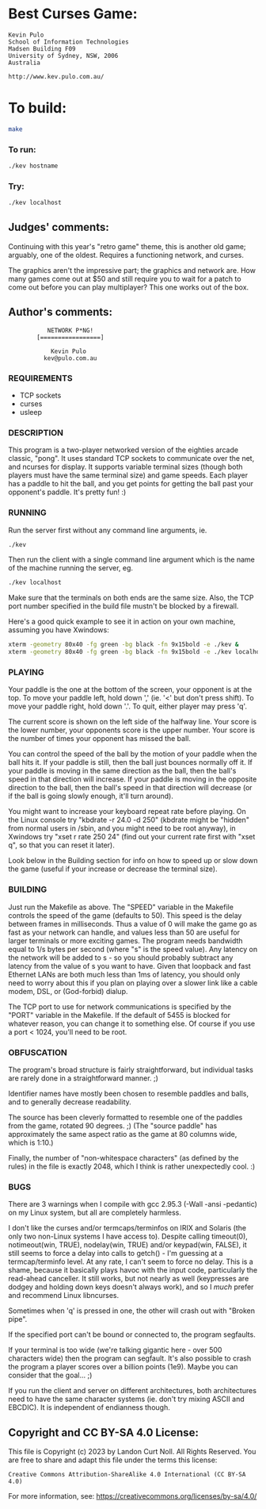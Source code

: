 # Best Curses Game:

    Kevin Pulo
    School of Information Technologies
    Madsen Building F09
    University of Sydney, NSW, 2006
    Australia

    http://www.kev.pulo.com.au/

# To build:

```sh
make
```

### To run:

```sh
./kev hostname
```

### Try:

```sh
./kev localhost
```

## Judges' comments:

Continuing with this year's "retro game" theme, this is another old game;
arguably, one of the oldest.  Requires a functioning network, and curses.

The graphics aren't the impressive part; the graphics and network are.
How many games come out at $50 and still require you to wait for a patch
to come out before you can play multiplayer?  This one works out of the
box.

## Author's comments:

			   NETWORK P*NG!
			[=================]

			    Kevin Pulo
			  kev@pulo.com.au


### REQUIREMENTS

* TCP sockets
* curses
* usleep

### DESCRIPTION

This program is a two-player networked version of the eighties
arcade classic, "pong".  It uses standard TCP sockets to
communicate over the net, and ncurses for display.  It supports
variable terminal sizes (though both players must have the same
terminal size) and game speeds.  Each player has a paddle to hit
the ball, and you get points for getting the ball past your
opponent's paddle.  It's pretty fun!  :)

### RUNNING

Run the server first without any command line arguments, ie.

```sh
./kev
```

Then run the client with a single command line argument which is
the name of the machine running the server, eg.

```sh
./kev localhost
```

Make sure that the terminals on both ends are the same size.
Also, the TCP port number specified in the build file mustn't be
blocked by a firewall.

Here's a good quick example to see it in action on your own
machine, assuming you have Xwindows:

```sh
xterm -geometry 80x40 -fg green -bg black -fn 9x15bold -e ./kev &
xterm -geometry 80x40 -fg green -bg black -fn 9x15bold -e ./kev localhost&
```

### PLAYING

Your paddle is the one at the bottom of the screen, your opponent
is at the top.  To move your paddle left, hold down ',' (ie. '<'
but don't press shift).  To move your paddle right, hold down '.'.
To quit, either player may press 'q'.

The current score is shown on the left side of the halfway line.
Your score is the lower number, your opponents score is the upper
number.  Your score is the number of times your opponent has
missed the ball.

You can control the speed of the ball by the motion of your paddle
when the ball hits it.  If your paddle is still, then the ball
just bounces normally off it.  If your paddle is moving in the
same direction as the ball, then the ball's speed in that
direction will increase.  If your paddle is moving in the opposite
direction to the ball, then the ball's speed in that direction
will decrease (or if the ball is going slowly enough, it'll turn
around).

You might want to increase your keyboard repeat rate before
playing.  On the Linux console try "kbdrate -r 24.0 -d 250"
(kbdrate might be "hidden" from normal users in /sbin, and you
might need to be root anyway), in Xwindows try "xset r rate 250
24" (find out your current rate first with "xset q", so that you
can reset it later).

Look below in the Building section for info on how to speed up or
slow down the game (useful if your increase or decrease the
terminal size).

### BUILDING

Just run the Makefile as above.  The "SPEED" variable in the Makefile
controls the speed of the game (defaults to 50).  This speed is
the delay between frames in milliseconds.  Thus a value of 0 will
make the game go as fast as your network can handle, and values
less than 50 are useful for larger terminals or more exciting
games.  The program needs bandwidth equal to 1/s bytes per second
(where "s" is the speed value).  Any latency on the network will
be added to s - so you should probably subtract any latency from
the value of s you want to have.  Given that loopback and fast
Ethernet LANs are both much less than 1ms of latency, you should
only need to worry about this if you plan on playing over a slower
link like a cable modem, DSL, or (God-forbid) dialup.

The TCP port to use for network communications is specified by the
"PORT" variable in the Makefile.  If the default of 5455 is
blocked for whatever reason, you can change it to something else.
Of course if you use a port < 1024, you'll need to be root.

### OBFUSCATION

The program's broad structure is fairly straightforward, but
individual tasks are rarely done in a straightforward manner.  ;)

Identifier names have mostly been chosen to resemble paddles and
balls, and to generally decrease readability.

The source has been cleverly formatted to resemble one of the
paddles from the game, rotated 90 degrees.  ;)  (The "source
paddle" has approximately the same aspect ratio as the game at 80
columns wide, which is 1:10.)

Finally, the number of "non-whitespace characters" (as defined by
the rules) in the file is exactly 2048, which I think is rather
unexpectedly cool.  :)

### BUGS

There are 3 warnings when I compile with gcc 2.95.3 (-Wall -ansi
-pedantic) on my Linux system, but all are completely harmless.

I don't like the curses and/or termcaps/terminfos on IRIX and
Solaris (the only two non-Linux systems I have access to).
Despite calling timeout(0), notimeout(win, TRUE), nodelay(win,
TRUE) and/or keypad(win, FALSE), it still seems to force a delay
into calls to getch() - I'm guessing at a termcap/terminfo level.
At any rate, I can't seem to force no delay.  This is a shame,
because it basically plays havoc with the input code, particularly
the read-ahead canceller.  It still works, but not nearly as well
(keypresses are dodgey and holding down keys doesn't always work),
and so I _much_ prefer and recommend Linux libncurses.

Sometimes when 'q' is pressed in one, the other will crash out
with "Broken pipe".

If the specified port can't be bound or connected to, the program
segfaults.

If your terminal is too wide (we're talking gigantic here - over
500 characters wide) then the program can segfault.  It's also
possible to crash the program a player scores over a billion
points (1e9).  Maybe you can consider that the goal...  ;)

If you run the client and server on different architectures, both
architectures need to have the same character systems (ie. don't
try mixing ASCII and EBCDIC).  It is independent of endianness
though.

## Copyright and CC BY-SA 4.0 License:

This file is Copyright (c) 2023 by Landon Curt Noll.  All Rights Reserved.
You are free to share and adapt this file under the terms this license:

    Creative Commons Attribution-ShareAlike 4.0 International (CC BY-SA 4.0)

For more information, see: https://creativecommons.org/licenses/by-sa/4.0/
